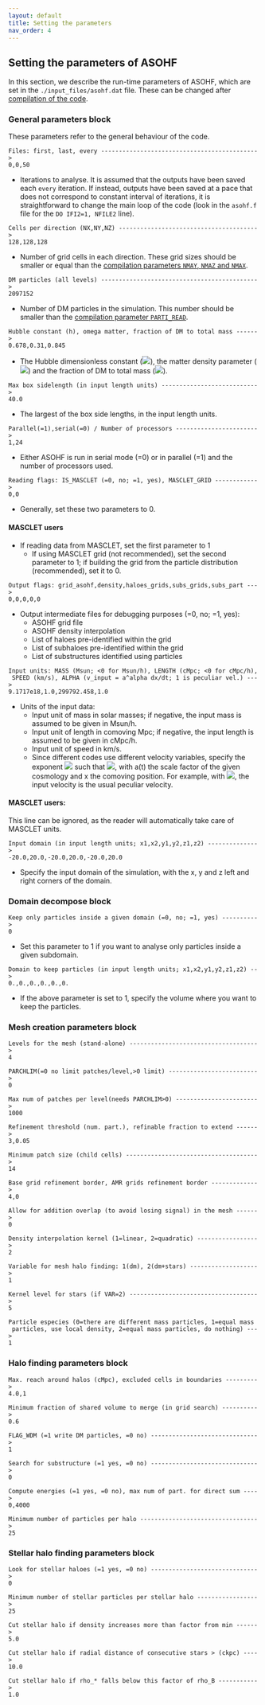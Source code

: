 ```yaml
---
layout: default
title: Setting the parameters
nav_order: 4
---
```


## Setting the parameters of ASOHF

In this section, we describe the run-time parameters of ASOHF, which are set in the `./input_files/asohf.dat` file. These can be changed after [compilation of the code](get_ASOHF#compilation).

### General parameters block

These parameters refer to the general behaviour of the code.

```
Files: first, last, every -------------------------------------------->
0,0,50
```
- Iterations to analyse. It is assumed that the outputs have been saved each `every` iteration. If instead, outputs have been saved at a pace that does not correspond to constant interval of iterations, it is straightforward to change the main loop of the code (look in the `asohf.f` file for the `DO IFI2=1, NFILE2` line). 

```
Cells per direction (NX,NY,NZ) --------------------------------------->
128,128,128
```
- Number of grid cells in each direction. These grid sizes should be smaller or equal than the [compilation parameters `NMAY`, `NMAZ` and `NMAX`](get_ASOHF#compilation-time-parameters).

```
DM particles (all levels) -------------------------------------------->
2097152
```
- Number of DM particles in the simulation. This number should be smaller than the [compilation parameter `PARTI_READ`](get_ASOHF#compilation-time-parameters).

```
Hubble constant (h), omega matter, fraction of DM to total mass ------>
0.678,0.31,0.845
```
- The Hubble dimensionless constant (<img src="https://render.githubusercontent.com/render/math?math=h\equiv H_0/(100\,\mathrm{km}\,\mathrm{s}^{-1}\,\mathrm{Mpc}^{-1})">), the matter density parameter (<img src="https://render.githubusercontent.com/render/math?math=\Omega_m=\rho_B(z=0)/\rho_\mathrm{crit}(z=0)">) and the fraction of DM to total mass (<img src="https://render.githubusercontent.com/render/math?math=f_\mathrm{DM}\equiv 1 - \Omega_b / \Omega_m">).

```
Max box sidelength (in input length units) --------------------------->
40.0
```
- The largest of the box side lengths, in the input length units.

```
Parallel(=1),serial(=0) / Number of processors ----------------------->
1,24
```
- Either ASOHF is run in serial mode (=0) or in parallel (=1) and the number of processors used.

```
Reading flags: IS_MASCLET (=0, no; =1, yes), MASCLET_GRID ------------>
0,0
```
- Generally, set these two parameters to 0.
#### MASCLET users
- If reading data from MASCLET, set the first parameter to 1
   - If using MASCLET grid (not recommended), set the second parameter to 1; if building the grid from the particle distribution (recommended), set it to 0.

```
Output flags: grid_asohf,density,haloes_grids,subs_grids,subs_part --->
0,0,0,0,0
```
- Output intermediate files for debugging purposes (=0, no; =1, yes):
    - ASOHF grid file 
    - ASOHF density interpolation 
    - List of haloes pre-identified within the grid
    - List of subhaloes pre-identified within the grid 
    - List of substructures identified using particles

```
Input units: MASS (Msun; <0 for Msun/h), LENGTH (cMpc; <0 for cMpc/h),
 SPEED (km/s), ALPHA (v_input = a^alpha dx/dt; 1 is peculiar vel.) --->
9.1717e18,1.0,299792.458,1.0
```
- Units of the input data:
    - Input unit of mass in solar masses; if negative, the input mass is assumed to be given in Msun/h.
    - Input unit of length in comoving Mpc; if negative, the input length is assumed to be given in cMpc/h.
    - Input unit of speed in km/s.
    - Since different codes use different velocity variables, specify the exponent <img src="https://render.githubusercontent.com/render/math?math=\alpha"> such that <img src="https://render.githubusercontent.com/render/math?math=\mathbf{v}_\mathrm{input} = a(t)^\alpha \frac{\mathrm{d}\mathbf{x}}{\mathrm{d}t}">, with a(t) the scale factor of the given cosmology and x the comoving position. For example, with <img src="https://render.githubusercontent.com/render/math?math=\alpha=1">, the input velocity is the usual peculiar velocity.
#### MASCLET users:
This line can be ignored, as the reader will automatically take care of MASCLET units.

```
Input domain (in input length units; x1,x2,y1,y2,z1,z2) -------------->
-20.0,20.0,-20.0,20.0,-20.0,20.0
```
- Specify the input domain of the simulation, with the x, y and z left and right corners of the domain.

### Domain decompose block

```
Keep only particles inside a given domain (=0, no; =1, yes) ---------->
0
```
- Set this parameter to 1 if you want to analyse only particles inside a given subdomain.

```
Domain to keep particles (in input length units; x1,x2,y1,y2,z1,z2) -->
0.,0.,0.,0.,0.,0.
```
- If the above parameter is set to 1, specify the volume where you want to keep the particles.

### Mesh creation parameters block

```
Levels for the mesh (stand-alone) ------------------------------------>
4
```
```
PARCHLIM(=0 no limit patches/level,>0 limit) ------------------------->
0
```
```
Max num of patches per level(needs PARCHLIM>0) ----------------------->
1000
```
```
Refinement threshold (num. part.), refinable fraction to extend ------>
3,0.05
```
```
Minimum patch size (child cells) ------------------------------------->
14
```
```
Base grid refinement border, AMR grids refinement border ------------->
4,0
```
```
Allow for addition overlap (to avoid losing signal) in the mesh ------>
0
```
```
Density interpolation kernel (1=linear, 2=quadratic) ----------------->
2
```
```
Variable for mesh halo finding: 1(dm), 2(dm+stars) ------------------->
1
```
```
Kernel level for stars (if VAR=2) ------------------------------------>
5
```
```
Particle especies (0=there are different mass particles, 1=equal mass
 particles, use local density, 2=equal mass particles, do nothing) --->
1
```

### Halo finding parameters block

```
Max. reach around halos (cMpc), excluded cells in boundaries --------->
4.0,1
```
```
Minimum fraction of shared volume to merge (in grid search) ---------->
0.6
```
```
FLAG_WDM (=1 write DM particles, =0 no) ------------------------------>
1
```
```
Search for substructure (=1 yes, =0 no) ------------------------------>
0
```
```
Compute energies (=1 yes, =0 no), max num of part. for direct sum ---->
0,4000
```
```
Minimum number of particles per halo --------------------------------->
25
```


### Stellar halo finding parameters block

```
Look for stellar haloes (=1 yes, =0 no) ------------------------------>
0
```
```
Minimum number of stellar particles per stellar halo ----------------->
25
```
```
Cut stellar halo if density increases more than factor from min ------>
5.0
```
```
Cut stellar halo if radial distance of consecutive stars > (ckpc) ---->
10.0
```
```
Cut stellar halo if rho_* falls below this factor of rho_B ----------->
1.0
```
